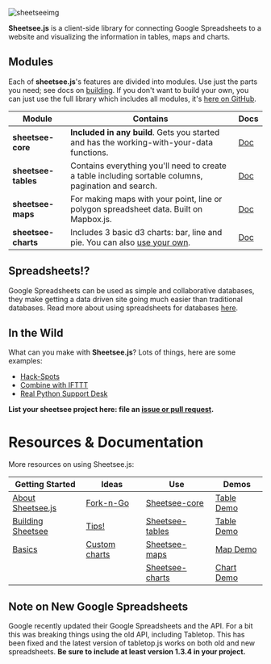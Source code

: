 
![sheetseeimg](https://raw.github.com/jlord/sheetsee-cache/master/img/sheetsee-03.png)

**Sheetsee.js** is a client-side library for connecting Google Spreadsheets to a website and visualizing the information in tables, maps and charts.

## Modules

Each of **sheetsee.js**'s features are divided into modules. Use just the parts you need; see docs on [building](./docs/building.md). If you don't want to build your own, you can just use the full library which includes all modules, it's [here on GitHub](http://www.github.com/jlord/sheetsee.js).


| Module              | Contains                                                                                            | Docs                         |
| ------------------- | --------------------------------------------------------------------------------------------------- | ---------------------------- |
| **sheetsee-core**   | **Included in any build**. Gets you started and has the working-with-your-data functions.           | [Doc](./docs/sheetsee-core.md)   |
| **sheetsee-tables** | Contains everything you'll need to create a table including sortable columns, pagination and search.| [Doc](./docs/sheetsee-tables.md) |
| **sheetsee-maps**   | For making maps with your point, line or polygon spreadsheet data. Built on Mapbox.js.              | [Doc](./docs/sheetsee-maps.md)   |
| **sheetsee-charts** | Includes 3 basic d3 charts: bar, line and pie. You can also [use your own](docs/custom-charts.md).  | [Doc](./docs/sheetsee-charts.md) |

## Spreadsheets!?

Google Spreadsheets can be used as simple and collaborative databases, they make getting a data driven site going much easier than traditional databases. Read more about using spreadsheets for databases [here](./docs/basics.md).

## In the Wild

What can you make with **Sheetsee.js**? Lots of things, here are some examples:

- [Hack-Spots](http://jlord.github.io/hack-spots)
- [Combine with IFTTT](http://jlord.us/blog/your-own-instagram.html)
- [Real Python Support Desk](http://www.realpython.com/support)

**List your sheetsee project here: file an [issue or pull request](http://www.github.com/jlord/sheetsee.js).**

# Resources & Documentation

More resources on using Sheetsee.js:

| Getting Started | Ideas | Use | Demos |
| --- | --- | --- | --- |
| [About Sheetsee.js](./docs/about.md) | [Fork-n-Go](./docs/fork-n-go.md) | [Sheetsee-core](./docs/sheetsee-core.md) | [Table Demo](./demos/demo-table.html) |
| [Building Sheetsee](./docs/building.md) | [Tips!](./docs/tips.md) | [Sheetsee-tables](./docs/sheetsee-tables.md) | [Table Demo](./demos/demo-table.html) |
| [Basics](./docs/basics.md) | [Custom charts](./docs/custom-charts.md) | [Sheetsee-maps](./docs/sheetsee-maps.md) | [Map Demo](./demos/demo-map.html) |
|  |  |  [Sheetsee-charts](./docs/sheetsee-charts.md) | [Chart Demo](./demos/demo-chart.html) |

## Note on New Google Spreadsheets

Google recently updated their Google Spreadsheets and the API. For a bit this was breaking things using the old API, including Tabletop. This has been fixed and the latest version of tabletop.js works on both old and new spreadsheets. **Be sure to include at least version 1.3.4 in your project.**

